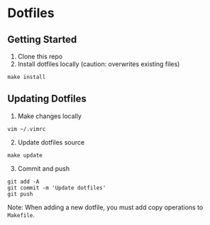 # Dotfiles

## Getting Started

1. Clone this repo
2. Install dotfiles locally (caution: overwrites existing files)

```
make install
```

## Updating Dotfiles

1. Make changes locally

```
vim ~/.vimrc
```

2. Update dotfiles source

```
make update
```

3. Commit and push

```
git add -A
git commit -m 'Update dotfiles'
git push
```

Note: When adding a new dotfile, you must add copy operations to `Makefile`.

